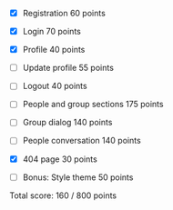 - [x] Registration 60 points
- [x] Login 70 points
- [x] Profile 40 points
- [ ] Update profile 55 points
- [ ] Logout 40 points
- [ ] People and group sections 175 points
- [ ] Group dialog 140 points
- [ ] People conversation 140 points
- [x] 404 page 30 points
- [ ] Bonus: Style theme 50 points


Total score: 160 / 800 points
